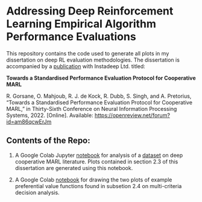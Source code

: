 # Addressing Deep Reinforcement Learning Empirical Algorithm Performance Evaluations

This repository contains the code used to generate all plots in my dissertation on deep RL evaluation methodologies. The dissertation is accompanied by a [publication](https://sites.google.com/view/marl-standard-protocol/) with Instadeep Ltd. titled:

**Towards a Standardised Performance Evaluation Protocol for Cooperative MARL**

R. Gorsane, O. Mahjoub, R. J. de Kock, R. Dubb, S. Singh, and A. Pretorius, “Towards a Standardised Performance Evaluation Protocol for Cooperative MARL,” in Thirty-Sixth Conference on Neural Information Processing Systems, 2022. [Online]. Available: https://openreview.net/forum?id=am86qcwErJm

## Contents of the Repo:

1. A Google Colab Jupyter [notebook](EDA_RL_Evaluation_Literature.ipynb) for analysis of a [dataset](https://drive.google.com/file/d/1XZXIEQU1zgq8nhROVukWnriCBRdUMtdO/view?usp=sharing) on deep cooperative MARL literature. Plots contained in section 2.3 of this dissertation are generated using this notebook.

2. A Google Colab [notebook](https://github.com/marlEvalDissertation/marlEvalDiss/blob/main/MCDA_textbook_plots.ipynb) for drawing the two plots of example preferential value functions found in subsetion 2.4 on multi-criteria decision analysis.
